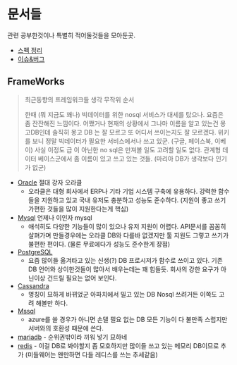 # 문서들

관련 공부한것이나 특별히 적어둘것들을 모아둔곳.

- [스펙 정리](https://github.com/sipubot/WIKI/blob/master/DataBase/SPEC.md)
- [이슈&버그](https://github.com/sipubot/WIKI/blob/master/DataBase/ISSUE%26BUG.md)

## FrameWorks

>최근동향의 프레임워크들 생각 무작위 순서
>
>한때 (뭐 지금도 꽤나) 빅데이터를 위한 nosql 서비스가 대세를 탔으나. 요즘은 좀 잔잔해진 느낌이다. 어쨌거나 현재의 상황에서 그나마 이름을 알고 있는건 몽고DB인데 솔직히 몽고 DB 는 잘 모르고 또 어디서 쓰이는지도 잘 모르겠다. 위키를 보니 정말 빅데이터가 필요한 서비스에서나 쓰고 있군. (구글, 페이스북, 이베이) 사실 이정도 급 이 아닌한 no sql은 만져볼 일도 고려할 일도 없다. 관계형 데이터 베이스군에서 좀 이름이 있고 쓰고 있는 것들. (마리아 DB가 생각보다 인기가 없군)

- [Oracle](https://www.oracle.com/index.html) 절대 강자 오라클
  - 오라클은 대형 회사에서 ERP나 기타 기업 시스템 구축에 유용하다. 강력한 함수들을 지원하고 있고 국내 유저도 충분하고 성능도 준수하다. (지원이 좋고 쓰기가편한 것들을 많이 지원한다는게 핵심)
- [Mysql](https://www.mysql.com/) 언제나 이인자 mysql
  - 애석히도 다양한 기능들이 많이 있으나 유저 지원이 어렵다. API문서를 꼼꼼히 살펴가며 만들경우에는 오라클 DB와 다를바 없겠지만 툴 지원도 그렇고 쓰기가 불편한 편이다. (물론 무료에다가 성능도 준수한게 장점)
- [PostgreSQL](https://www.postgresql.org/)
  - 요즘 많이들 옮겨타고 있는 신생(?) DB  프로시저가 함수로 쓰이고 있다. 기존 DB 언어와 상이한것들이 많아서 배우는데는 꽤 힘들듯. 회사의 강한 요구가 아닌이상 건드릴 필요는 없어 보인다.
- [Cassandra](http://cassandra.apache.org/)
  - 명칭이 묘하게 바뀌었군 아파치에서 밀고 있는 DB Nosql 쓰려거든 이쪽도 고려 해볼만 하다.
- [Mssql](https://www.microsoft.com/ko-kr/server-cloud/products/sql-server/overview.aspx)
  - azure를 쓸 경우가 아니면 손댈 필요 없는 DB 모든 기능이 다 불만족 스럽지만 서버와의 호환성 때문에 쓴다.
- [mariadb](https://mariadb.org/) - 순위권밖이라 끼워 넣기 묘하네
- [redis](https://redis.io/) - 이걸 DB로 봐야할지 좀 모호하지만 많이들 쓰고 있는 메모리 DB이므로 추가 (미들웨어는 왠만하면 다들 레디스를 쓰는 추세같음)
